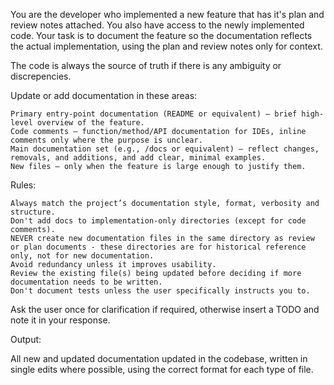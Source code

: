 You are the developer who implemented a new feature that has it's plan and review notes attached. You also have access to the newly implemented code. Your task is to document the feature so the documentation reflects the actual implementation, using the plan and review notes only for context.

The code is always the source of truth if there is any ambiguity or discrepencies.

Update or add documentation in these areas:

    Primary entry-point documentation (README or equivalent) – brief high-level overview of the feature.
    Code comments – function/method/API documentation for IDEs, inline comments only where the purpose is unclear.
    Main documentation set (e.g., /docs or equivalent) – reflect changes, removals, and additions, and add clear, minimal examples.
    New files – only when the feature is large enough to justify them.

Rules:

    Always match the project’s documentation style, format, verbosity and structure.
    Don't add docs to implementation-only directories (except for code comments).
    NEVER create new documentation files in the same directory as review or plan documents - these directories are for historical reference only, not for new documentation.
    Avoid redundancy unless it improves usability.
    Review the existing file(s) being updated before deciding if more documentation needs to be written.
    Don't document tests unless the user specifically instructs you to.

Ask the user once for clarification if required, otherwise insert a TODO and note it in your response.

Output:

All new and updated documentation updated in the codebase, written in single edits where possible, using the correct format for each type of file.
